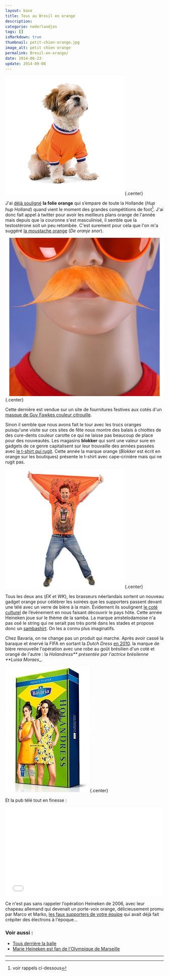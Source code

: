 ```yaml
---
layout: base
title: Tous au Bresil en orange
description: 
categorie: nederlandjes
tags: []
isMarkdown: true
thumbnail: petit-chien-orange.jpg
image_alt: petit chien orange
permalink: Bresil-en-orange/
date: 2014-06-23
update: 2014-09-08
---
```




![petit chien avec maillot orange](petit-chien-orange.jpg){.center}

J'ai [déjà souligné](http://meinamsterdam.nl/decorations-oranges-choisies) **la folie orange** qui s’empare de toute la Hollande (*Hup hup Holland*) quand vient le moment des grandes compétitions de foot[^1]. J'ai donc fait appel à twitter pour avoir les meilleurs plans orange de l'année mais depuis que la couronne s'est masculinisé, il semble que la testostérone soit un peu retombée. C'est surement pour cela que l'on m'a suggéré [la moustache orange](https://twitter.com/Do_56/status/476670606063448064) (*De oranje snor*).

<!--excerpt-->

![moustache-orange-3.jpg](moustache-orange-3.jpg){.center}

Cette dernière est vendue sur un site de fournitures festives aux cotés d'un [masque de Guy Fawkes couleur citrouille](http://www.oranjeshopper.nl/product/10033986/oranje-v-for-vendetta-maskers-oranjeshopper.html).

Sinon il semble que nous avons fait le tour avec les trucs oranges puisqu'une visite sur ces sites de fête nous montre des balais à chiottes de des cure-dents couleur carotte ce qui ne laisse pas beaucoup de place pour des nouveautés. Les magasins **blokker** qui sont une valeur sure en gadgets de ce genre capitalisent sur leur trouvaille des années passées avec [le t-shirt qui rugit](http://meinamsterdam.nl/qu-allons-nous-faire-de-nos-welpies). Cette année la marque orange (*Blokker* est écrit en orange sur les boutiques) présente le t-shirt avec cape-crinière mais qui ne rugit pas.

![T-shirt avec cape et crinière](cape-criniere-de-lion.jpg){.center}

Tous les deux ans (*EK* et *WK*), les brasseurs néerlandais sortent un nouveau gadget orange pour célébrer les soirées que les supporters passent devant une télé avec un verre de bière à la main. Évidement ils soulignent [le coté culturel](http://meinamsterdam.nl/coupe-du-monde-parentese-culturelle) de l’événement en nous faisant découvrir le pays hôte. Cette année Heineken joue sur le thème de la samba. La marque amstelodamoise n'a pas osé le string qui ne serait pas très porté dans les stades et propose donc un [sambashirt](http://www.heineken.com/nl/heineken-sambashirt.aspx). On les a connu plus imaginatifs.

Chez Bavaria, on ne change pas un produit qui marche. Après avoir cassé la baraque et énervé la FIFA en sortant la *Dutch Dress* [en 2010](http://meinamsterdam.nl/surenchere-de-orange). la marque de bière renouvelle l'opération avec une robe au goût brésilien d'un coté et orangé de l'autre : la _Holandress** présentée par l'actrice brésilenne **Luisa Moraes__.

![boite de Hollandress](HollanDress-boite.jpg){.center}

Et la pub télé tout en finesse :

<!-- HTML -->
<div class="flex flex-col items-center">
<iframe src="//player.vimeo.com/video/96948295" width="500" height="281" frameborder="0" webkitallowfullscreen mozallowfullscreen allowfullscreen></iframe>
</div>
<!-- / HTML -->

Ce n'est pas sans rappeler l’opération Heineken de 2006, avec leur chapeau allemand qui devenait un porte-voix orange, délicieusement promu par Marco et Marko, [les faux supporters de votre équipe](http://meinamsterdam.nl/la-hollande-pour-la-france) qui avait déjà fait crépiter des électrons à l'époque...

### Voir aussi :
* [Tous derrière la balle](/tous-derriere-la-balle)
* [Marie Heineken est fan de l'Olympique de Marseille](/marie-heineken-est-fan-de-l-om)

---
[^1]: voir rappels ci-dessous
<!-- post notes:
http://meinamsterdam.nl/qu-allons-nous-faire-de-nos-wuppies 
http://blog.han.nl/minorpr/wuppie-beesie-wat-dit-jaar/ <-- à rajouter dans les wupies 
http://www.bavaria.com/holandress/ 
http://meinamsterdam.nl/football-tous-en-orange 
http://meinamsterdam.nl/surenchere-de-orange 
 
http://www.bavaria.com/holandress/
http://greetingsfromholland.blogspot.com.br/2014/06/holandress.html
--->
